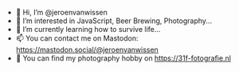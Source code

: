 - 👋 Hi, I’m @jeroenvanwissen
- 👀 I’m interested in JavaScript, Beer Brewing, Photography...
- 🌱 I’m currently learning how to survive life...
- 📫 You can contact me on Mastodon: https://mastodon.social/@jeroenvanwissen
- 📸 You can find my photography hobby on https://31f-fotografie.nl

